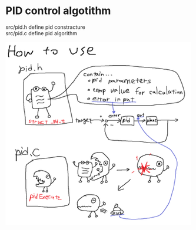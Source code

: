# PID control algotithm

src/pid.h define pid constracture  
src/pid.c define pid algorithm  

![ZU](https://github.com/Arsenic25/Module/blob/master/Independent%20algorithm/pid%20control/res/htu.png)